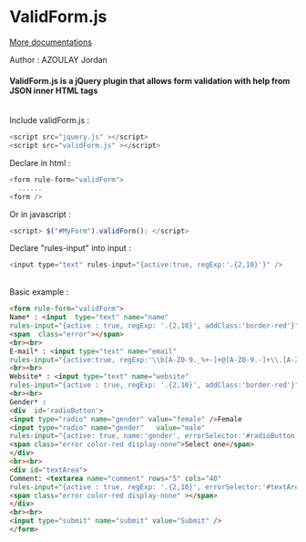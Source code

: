 ValidForm.js
==
[More documentations](http://validForm.poohia.com)


Author : AZOULAY Jordan

#### ValidForm.js is a jQuery plugin that allows form validation with help from JSON inner HTML tags
<br />
Include validForm.js :

``` javascript
<script src="jquery.js" ></script>
<script src="validForm.js" ></script>
```

Declare in html :

``` javascript
<form rule-form="validForm">
  ......
<form />
```
    
Or in javascript :

``` javascript
<script> $("#MyForm").validForm(); </script>
```
               
Declare "rules-input" into input :

``` javascript
<input type="text" rules-input="{active:true, regExp:'.{2,10}'}" />
```
    
<br />
Basic example : 
     
``` html
<form rule-form="validForm">
Name* : <input  type="text" name="name"
rules-input="{active : true, regExp: '.{2,10}', addClass:'border-red'}" />
<span  class="error"></span>
<br><br>
E-mail* : <input type="text" name="email"
rules-input="{active:true, regExp:'\\b[A-Z0-9._%+-]+@[A-Z0-9.-]+\\.[A-Z]{2,4}\\b', addClass:'border-red'}" />
<br><br>
Website* : <input type="text" name="website"
rules-input="{active : true, regExp: '.{2,10}', addClass:'border-red'}">
<br><br>
Gender* :
<div  id='radioButton'>
<input type="radio" name="gender" value="female" />Female
<input type="radio" name="gender"   value="male"
rules-input="{active: true, name:'gender', errorSelector:'#radioButton > .error'}" />Male
<span class="error color-red display-none">Select one</span>
</div>
<br><br>
<div id="textArea">
Comment: <textarea name="comment" rows="5" cols="40"
rules-input="{active : true, regExp: '.{2,10}', errorSelector:'#textArea > .error',errorMsg:'Comment empty'}"></textarea>
<span class="error color-red display-none" ></span>
</div>
<br><br>
<input type="submit" name="submit" value="Submit" />
</form>
```            
